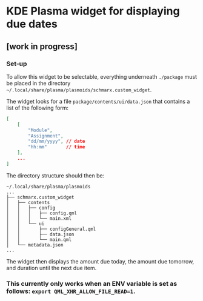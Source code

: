 # KDE Plasma widget for displaying due dates
## [work in progress]

### Set-up
To allow this widget to be selectable, everything underneath `./package` must be placed in the directory `~/.local/share/plasma/plasmoids/schmarx.custom_widget`.

The widget looks for a file `package/contents/ui/data.json` that contains a list of the following form:
```json
[
    [
        "Module",
        "Assignment",
        "dd/mm/yyyy", // date
        "hh:mm"       // time
    ],
    ...
]
```

The directory structure should then be:
```
~/.local/share/plasma/plasmoids
...
├── schmarx.custom_widget
│   ├── contents
│   │   ├── config
│   │   │   ├── config.qml
│   │   │   └── main.xml
│   │   └── ui
│   │       ├── configGeneral.qml
│   │       ├── data.json
│   │       └── main.qml
│   └── metadata.json
...

```

The widget then displays the amount due today, the amount due tomorrow, and duration until the next due item.

### This currently only works when an ENV variable is set as follows: `export QML_XHR_ALLOW_FILE_READ=1`.